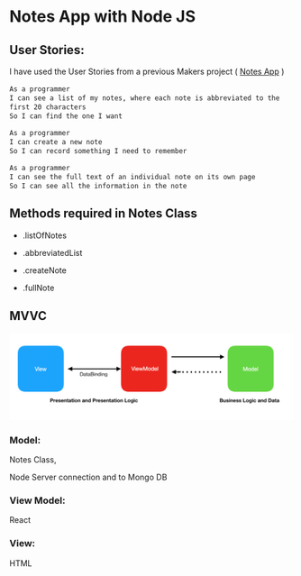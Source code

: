 # Notes App with Node JS

## User Stories:

I have used the User Stories from a previous Makers project (
[Notes App](https://github.com/makersacademy/course/blob/master/further_javascript/notes_app_user_stories.md ) )

```
As a programmer
I can see a list of my notes, where each note is abbreviated to the first 20 characters
So I can find the one I want
```

```
As a programmer
I can create a new note
So I can record something I need to remember
```

```
As a programmer
I can see the full text of an individual note on its own page
So I can see all the information in the note
```

## Methods required in Notes Class
- .listOfNotes

-  .abbreviatedList

- .createNote

- .fullNote

## MVVC
![MVVM](mvvm_pat.png)
### Model:

Notes Class,

Node Server connection and to Mongo DB

### View Model:

React

### View:

HTML
